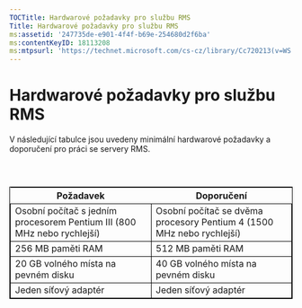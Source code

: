 ```yaml
---
TOCTitle: Hardwarové požadavky pro službu RMS
Title: Hardwarové požadavky pro službu RMS
ms:assetid: '247735de-e901-4f4f-b69e-254680d2f6ba'
ms:contentKeyID: 18113208
ms:mtpsurl: 'https://technet.microsoft.com/cs-cz/library/Cc720213(v=WS.10)'
---
```


Hardwarové požadavky pro službu RMS
===================================

V následující tabulce jsou uvedeny minimální hardwarové požadavky a doporučení pro práci se servery RMS.

###  

 
<table style="border:1px solid black;">
<colgroup>
<col width="50%" />
<col width="50%" />
</colgroup>
<thead>
<tr class="header">
<th>Požadavek</th>
<th>Doporučení</th>
</tr>
</thead>
<tbody>
<tr class="odd">
<td style="border:1px solid black;">Osobní počítač s jedním procesorem Pentium III (800 MHz nebo rychlejší)</td>
<td style="border:1px solid black;">Osobní počítač se dvěma procesory Pentium 4 (1500 MHz nebo rychlejší)</td>
</tr>
<tr class="even">
<td style="border:1px solid black;">256 MB paměti RAM</td>
<td style="border:1px solid black;">512 MB paměti RAM</td>
</tr>
<tr class="odd">
<td style="border:1px solid black;">20 GB volného místa na pevném disku</td>
<td style="border:1px solid black;">40 GB volného místa na pevném disku</td>
</tr>
<tr class="even">
<td style="border:1px solid black;">Jeden síťový adaptér</td>
<td style="border:1px solid black;">Jeden síťový adaptér</td>
</tr>
</tbody>
</table>
